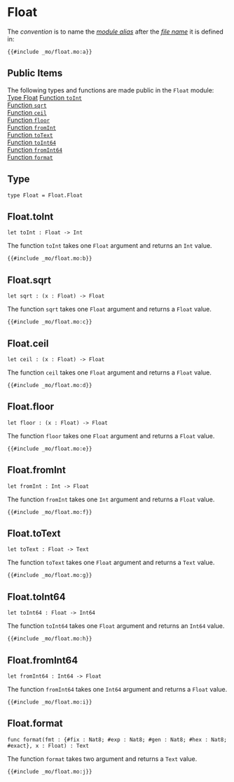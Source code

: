 
# Float
The *convention* is to name the [*module alias*](/common-programming-concepts/modules.html#imports) after the [*file name*](/common-programming-concepts/modules.html#imports) it is defined in:

```motoko
{{#include _mo/float.mo:a}}
```

## Public Items

The following types and functions are made public in the `Float` module:  
[Type Float](#type)
[Function `toInt`](#floattoint)    
[Function `sqrt`](#floatsqrt)  
[Function `ceil`](#floatceil)  
[Function `floor`](#floatfloor)  
[Function `fromInt`](#floatfromint)  
[Function `toText`](#floattotext)  
[Function `toInt64`](#floattoint64)  
[Function `fromInt64`](#floatfromint642)  
[Function `format`](#floatformat)  


## Type
```motoko
type Float = Float.Float
```

## Float.toInt

```motoko
let toInt : Float -> Int
```

The function `toInt` takes one `Float` argument and returns an `Int` value. 

```motoko
{{#include _mo/float.mo:b}}
```

## Float.sqrt

```motoko
let sqrt : (x : Float) -> Float
```

The function `sqrt` takes one `Float` argument and returns a `Float` value. 

```motoko
{{#include _mo/float.mo:c}}
```

## Float.ceil

```motoko
let ceil : (x : Float) -> Float
```

The function `ceil` takes one `Float` argument and returns a `Float` value. 

```motoko
{{#include _mo/float.mo:d}}
```

## Float.floor

```motoko
let floor : (x : Float) -> Float
```

The function `floor` takes one `Float` argument and returns a `Float` value. 

```motoko
{{#include _mo/float.mo:e}}
```

## Float.fromInt

```motoko
let fromInt : Int -> Float
```

The function `fromInt` takes one `Int` argument and returns a `Float` value. 

```motoko
{{#include _mo/float.mo:f}}
```

## Float.toText

```motoko
let toText : Float -> Text
```

The function `toText` takes one `Float` argument and returns a `Text` value. 

```motoko
{{#include _mo/float.mo:g}}
```

## Float.toInt64

```motoko
let toInt64 : Float -> Int64
```

The function `toInt64` takes one `Float` argument and returns an `Int64` value. 

```motoko
{{#include _mo/float.mo:h}}
```

## Float.fromInt64

```motoko
let fromInt64 : Int64 -> Float
```

The function `fromInt64` takes one `Int64` argument and returns a `Float` value. 

```motoko
{{#include _mo/float.mo:i}}
```

## Float.format

```motoko
func format(fmt : {#fix : Nat8; #exp : Nat8; #gen : Nat8; #hex : Nat8; #exact}, x : Float) : Text
```

The function `format` takes two argument and returns a `Text` value. 

```motoko
{{#include _mo/float.mo:j}}
```

<!-- - type Float

- sqrt
- ceil
- floor
- toText
- toInt64
- fromInt64
- toInt
- fromInt

Bonus:
- format -->